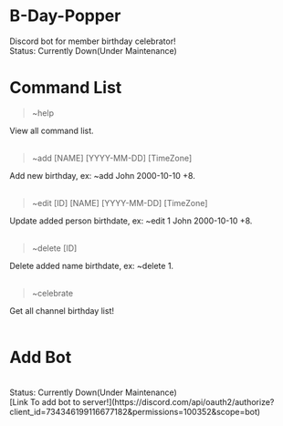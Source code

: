 # B-Day-Popper

Discord bot for member birthday celebrator!
<br />
Status: Currently Down(Under Maintenance)

# Command List
  > ~help
  
  View all command list.
  <br /><br />
  
  > ~add [NAME] [YYYY-MM-DD] [TimeZone]

  Add new birthday, ex: ~add John 2000-10-10 +8.
  <br /><br />
  
  > ~edit [ID] [NAME] [YYYY-MM-DD] [TimeZone]
  
  Update added person birthdate, ex: ~edit 1 John 2000-10-10 +8.
  <br /><br />

  > ~delete [ID]
  
  Delete added name birthdate, ex: ~delete 1.
  <br /><br />

  > ~celebrate
  
  Get all channel birthday list! 
  <br /><br />
  
# Add Bot
<br />
Status: Currently Down(Under Maintenance)<br />
[Link To add bot to server!](https://discord.com/api/oauth2/authorize?client_id=734346199116677182&permissions=100352&scope=bot)
